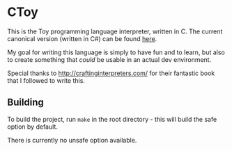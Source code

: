 # CToy

This is the Toy programming language interpreter, written in C. The current canonical version (written in C#) can be found [here](https://github.com/Ratstail91/Toy).

My goal for writing this language is simply to have fun and to learn, but also to create something that *could* be usable in an actual dev environment.

Special thanks to http://craftinginterpreters.com/ for their fantastic book that I followed to write this.

## Building

To build the project, run `make` in the root directory - this will build the safe option by default.

There is currently no unsafe option available.
